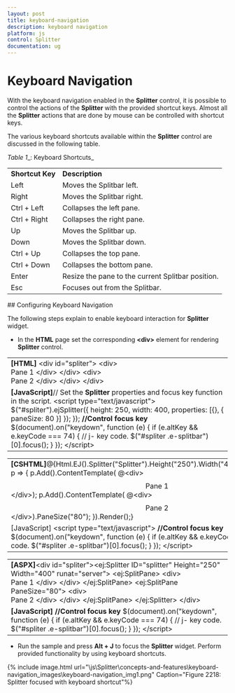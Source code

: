 ```yaml
---
layout: post
title: keyboard-navigation
description: keyboard navigation
platform: js
control: Splitter
documentation: ug
---
```


# Keyboard Navigation

With the keyboard navigation enabled in the **Splitter** control, it is possible to control the actions of the **Splitter** with the provided shortcut keys. Almost all the **Splitter** actions that are done by mouse can be controlled with shortcut keys.

The various keyboard shortcuts available within the **Splitter** control are discussed in the following table.

_Table_ _1__: Keyboard Shortcuts_

<table>
<tr>
<td>
<b>Shortcut Key</b></td><td>
<b>Description</b></td></tr>
<tr>
<td>
Left</td><td>
Moves the Splitbar left. </td></tr>
<tr>
<td>
Right</td><td>
Moves the Splitbar right. </td></tr>
<tr>
<td>
Ctrl + Left</td><td>
Collapses the left pane.</td></tr>
<tr>
<td>
Ctrl + Right</td><td>
Collapses the right pane.</td></tr>
<tr>
<td>
Up</td><td>
Moves the Splitbar up.</td></tr>
<tr>
<td>
Down</td><td>
Moves the Splitbar down.</td></tr>
<tr>
<td>
Ctrl + Up</td><td>
Collapses the top pane.</td></tr>
<tr>
<td>
Ctrl + Down</td><td>
Collapses the bottom pane.</td></tr>
<tr>
<td>
Enter</td><td>
Resize the pane to the current Splitbar position.</td></tr>
<tr>
<td>
Esc</td><td>
Focuses out from the Splitbar.</td></tr>
</table>
## Configuring Keyboard Navigation

The following steps explain to enable keyboard interaction for **Splitter** widget.

* In the **HTML** page set the corresponding **&lt;div&gt;** element for rendering **Splitter** control. 



<table>
<tr>
<td>
<b>[HTML]</b>        &lt;div id="spliter"&gt;            &lt;div&gt;                <div class="cont">Pane 1 &lt;/div&gt;            &lt;/div&gt;            &lt;div&gt;                <div class="cont">Pane 2 &lt;/div&gt;            &lt;/div&gt;        &lt;/div&gt;</td></tr>
<tr>
<td>
<b>[JavaScript]</b>// Set the <b>Splitter</b> properties and focus key function in the script.    &lt;script type="text/javascript"&gt;            $("#spliter").ejSplitter({                height: 250, width: 400,                properties: [{}, { paneSize: 80 }]            });        });        <b>//Control focus key</b>        $(document).on("keydown", function (e) {            if (e.altKey && e.keyCode === 74) { // j- key code.                $("#spliter .e-splitbar")[0].focus();            }        });    &lt;/script&gt;</td></tr>
</table>


<table>
<tr>
<td>
<b>[CSHTML]</b>@{Html.EJ().Splitter("Splitter").Height("250").Width("400").PaneProperties(    p =>    {        p.Add().ContentTemplate(            @&lt;div&gt;                 <div style="padding: 10px 0 0 10px; text-align: center;">Pane 1</div>            &lt;/div&gt;);        p.Add().ContentTemplate(            @&lt;div&gt;                 <div style="padding: 10px 0 0 10px; text-align: center;">Pane 2</div>            &lt;/div&gt;).PaneSize("80");    }).Render();}</td></tr>
<tr>
<td>
[JavaScript]    &lt;script type="text/javascript"&gt;                    <b>//Control focus key</b>        $(document).on("keydown", function (e) {            if (e.altKey && e.keyCode === 74) { // j- key code.                $("#spliter .e-splitbar")[0].focus();            }        });    &lt;/script&gt;</td></tr>
</table>


<table>
<tr>
<td>
<b>[ASPX]</b>&lt;div id="spliter"&gt;&lt;ej:Splitter ID="splitter" Height="250" Width="400" runat="server"&gt;                &lt;ej:SplitPane&gt;               &lt;div&gt;                <div class="cont">Pane 1 &lt;/div&gt;            &lt;/div&gt;           &lt;/ej:SplitPane&gt;              &lt;ej:SplitPane PaneSize="80"&gt;             &lt;div&gt;                <div class="cont">Pane 2 &lt;/div&gt;            &lt;/div&gt;           &lt;/ej:SplitPane&gt;          &lt;/ej:Splitter&gt;   &lt;/div&gt;</td></tr>
<tr>
<td>
<b>[JavaScript]</b>        <b>//Control focus key</b>        $(document).on("keydown", function (e) {            if (e.altKey && e.keyCode === 74) { // j- key code.                $("#spliter .e-splitbar")[0].focus();            }        });    &lt;/script&gt;</td></tr>
</table>


* Run the sample and press **Alt + J** to focus the **Splitter** widget. Perform provided functionality by using keyboard shortcuts.



{% include image.html url="\js\Splitter\concepts-and-features\keyboard-navigation_images\keyboard-navigation_img1.png" Caption="Figure 2218: Splitter focused with keyboard shortcut"%}

